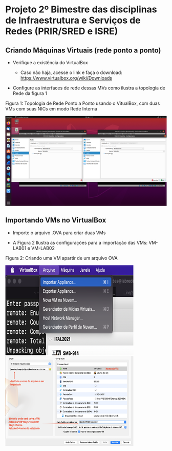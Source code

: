 # Projeto 2º Bimestre das disciplinas de Infraestrutura e Serviços de Redes (PRIR/SRED e ISRE)

## Criando Máquinas Virtuais (rede ponto a ponto)

* Verifique a existência do VirtualBox
  - Caso não haja, acesse o link e faça o download: https://www.virtualbox.org/wiki/Downloads


* Configure as interfaces de rede dessas MVs como ilustra a topologia de Rede da figura 1
<p> Figura 1: Topologia de Rede Ponto a Ponto usando o VitualBox, com duas VMs com suas NICs em modo Rede Interna</center></p>   
   <img src="../Imagens/Captura de tela de 2022-08-09 11-17-18.png" alt=""
	title="Figura 1: Topologia de Rede Ponto a Ponto" width="800" height="280" />

<br>

## Importando VMs no VirtualBox
  * Importe o arquivo .OVA para criar duas VMs
  
  * A Figura 2 Ilustra as configurações para a importação das VMs: VM-LAB01 e VM-LAB02

<p>Figura 2: Criando uma VM apartir de um arquivo OVA</center></p>   
   <img src="../Imagens/import-ova1.png" alt=""
	title="Figura 2a: Clique em Arquivo/Importar Apliance" width="400" height="280"/> <br/>
   <img src="../Imagens/import-ova2.png" alt=""
	title="Figura 2b: configurações de importação"
  width="400" height= "280"/>

  
